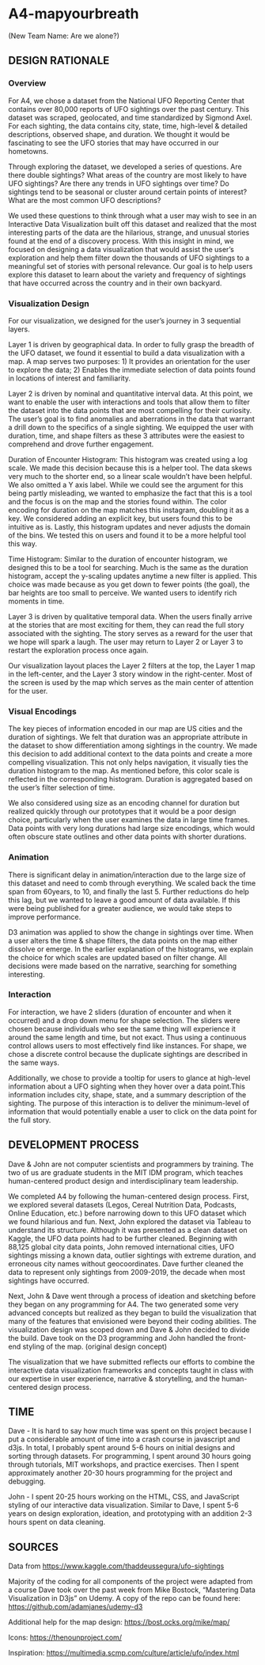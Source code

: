 # A4-mapyourbreath
(New Team Name: Are we alone?)

## DESIGN RATIONALE

### Overview

For A4, we chose a dataset from the National UFO Reporting Center that contains over 80,000 reports of UFO sightings over the past century. This dataset was scraped, geolocated, and time standardized by Sigmond Axel. For each sighting, the data contains city, state, time, high-level & detailed descriptions, observed shape, and duration. We thought it would be fascinating to see the UFO stories that may have occurred in our hometowns.

Through exploring the dataset, we developed a series of questions. Are there double sightings? What areas of the country are most likely to have UFO sightings? Are there any trends in UFO sightings over time? Do sightings tend to be seasonal or cluster around certain points of interest? What are the most common UFO descriptions? 

We used these questions to think through what a user may wish to see in an Interactive Data Visualization built off this dataset and realized that the most interesting parts of the data are the hilarious, strange, and unusual stories found at the end of a discovery process. With this insight in mind, we focused on designing a data visualization that would assist the user’s exploration and help them filter down the thousands of UFO sightings to a meaningful set of stories with personal relevance. Our goal is to help users explore this dataset to learn about the variety and frequency of sightings that have occurred across the country and in their own backyard.

### Visualization Design

For our visualization, we designed for the user’s journey in 3 sequential layers.

Layer 1 is driven by geographical data. In order to fully grasp the breadth of the UFO dataset, we found it essential to build a data visualization with a map. A map serves two purposes: 1) It provides an orientation for the user to explore the data; 2) Enables the immediate selection of data points found in locations of interest and familiarity.

Layer 2 is driven by nominal and quantitative interval data. At this point, we want to enable the user with interactions and tools that allow them to filter the dataset into the data points that are most compelling for their curiosity. The user’s goal is to find anomalies and aberrations in the data that warrant a drill down to the specifics of a single sighting. We equipped the user with duration, time, and shape filters as these 3 attributes were the easiest to comprehend and drove further engagement.

Duration of Encounter Histogram: This histogram was created using a log scale. We made this decision because this is a helper tool. The data skews very much to the shorter end, so a linear scale wouldn’t have been helpful. We also omitted a Y axis label. While we could see the argument for this being partly misleading, we wanted to emphasize the fact that this is a tool and the focus is on the map and the stories found within. The color encoding for duration on the map matches this instagram, doubling it as a key. We considered adding an explicit key, but users found this to be intuitive as is. Lastly, this histogram updates and never adjusts the domain of the bins. We tested this on users and found it to be a more helpful tool this way.

Time Histogram: Similar to the duration of encounter histogram, we designed this to be a tool for searching. Much is the same as the duration histogram, accept the y-scaling updates anytime a new filter is applied. This choice was made because as you get down to fewer points (the goal), the bar heights are too small to perceive. We wanted users to identify rich moments in time.

Layer 3 is driven by qualitative temporal data. When the users finally arrive at the stories that are most exciting for them, they can read the full story associated with the sighting. The story serves as a reward for the user that we hope will spark a laugh. The user may return to Layer 2 or Layer 3 to restart the exploration process once again.

Our visualization layout places the Layer 2 filters at the top, the Layer 1 map in the left-center, and the Layer 3 story window in the right-center. Most of the screen is used by the map which serves as the main center of attention for the user. 

### Visual Encodings

The key pieces of information encoded in our map are US cities and the duration of sightings. We felt that duration was an appropriate attribute in the dataset to show differentiation among sightings in the country. We made this decision to add additional context to the data points and create a more compelling visualization. This not only helps navigation, it visually ties the duration histogram to the map. As mentioned before, this color scale is reflected in the corresponding histogram. Duration is aggregated based on the user’s filter selection of time. 

We also considered using size as an encoding channel for duration but realized quickly through our prototypes that it would be a poor design choice, particularly when the user examines the data in large time frames. Data points with very long durations had large size encodings, which would often obscure state outlines and other data points with shorter durations.

### Animation

There is significant delay in animation/interaction due to the large size of this dataset and need to comb through everything. We scaled back the time span from 60years, to 10, and finally the last 5. Further reductions do help this lag, but we wanted to leave a good amount of data available. If this were being published for a greater audience, we would take steps to improve performance.

D3 animation was applied to show the change in sightings over time. When a user alters the time & shape filters, the data points on the map either dissolve or emerge. In the earlier explanation of the histograms, we explain the choice for which scales are updated based on filter change. All decisions were made based on the narrative, searching for something interesting.

### Interaction

For interaction, we have 2 sliders (duration of encounter and when it occurred) and a drop down menu for shape selection. The sliders were chosen because individuals who see the same thing will experience it around the same length and time, but not exact. Thus using a continuous control allows users to most effectively find like instances. For shape, we chose a discrete control because the duplicate sightings are described in the same ways.

Additionally, we chose to provide a tooltip for users to glance at high-level information about a UFO sighting when they hover over a data point.This information includes city, shape, state, and a summary description of the sighting. The purpose of this interaction is to deliver the minimum-level of information that would potentially enable a user to click on the data point for the full story.

## DEVELOPMENT PROCESS

Dave & John are not computer scientists and programmers by training. The two of us are graduate students in the MIT IDM program, which teaches human-centered product design and interdisciplinary team leadership. 

We completed A4 by following the human-centered design process. First, we explored several datasets (Legos, Cereal Nutrition Data, Podcasts, Online Education, etc.) before narrowing down to this UFO dataset which we found hilarious and fun. Next, John explored the dataset via Tableau to understand its structure. Although it was presented as a clean dataset on Kaggle, the UFO data points had to be further cleaned. Beginning with 88,125 global city data points, John removed international cities, UFO sightings missing a known data, outlier sightings with extreme duration, and erroneous city names without geocoordinates. Dave further cleaned the data to represent only sightings from 2009-2019, the decade when most sightings have occurred.

Next, John & Dave went through a process of ideation and sketching before they began on any programming for A4. The two generated some very advanced concepts but realized as they began to build the visualization that many of the features that envisioned were beyond their coding abilities. The visualization design was scoped down and Dave & John decided to divide the build. Dave took on the D3 programming and John handled the front-end styling of the map.  (original design concept)

The visualization that we have submitted reflects our efforts to combine the interactive data visualization frameworks and concepts taught in class with our expertise in user experience, narrative & storytelling, and the human-centered design process.

## TIME

Dave - It is hard to say how much time was spent on this project because I put a considerable amount of time into a crash course in javascript and d3js. In total, I probably spent around 5-6 hours on initial designs and sorting through datasets. For programming, I spent around 30 hours going through tutorials, MIT workshops, and practice exercises. Then I spent approximately another 20-30 hours programming for the project and debugging. 

John - I spent 20-25 hours working on the HTML, CSS, and JavaScript styling of our interactive data visualization. Similar to Dave, I spent 5-6 years on design exploration, ideation, and prototyping with an addition 2-3 hours spent on data cleaning.

## SOURCES

Data from https://www.kaggle.com/thaddeussegura/ufo-sightings

Majority of the coding for all components of the project were adapted from a course Dave took over the past week from Mike Bostock, “Mastering Data Visualization in D3js” on Udemy. A copy of the repo can be found here: https://github.com/adamjanes/udemy-d3

Additional help for the map design: 
https://bost.ocks.org/mike/map/

Icons: https://thenounproject.com/

Inspiration: https://multimedia.scmp.com/culture/article/ufo/index.html

